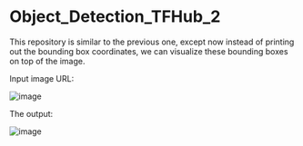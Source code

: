 # Object_Detection_TFHub_2
This repository is similar to the previous one, except now instead of printing out the bounding box coordinates, we can visualize these bounding boxes on top of the image.

Input image URL:

![image](https://user-images.githubusercontent.com/64538407/113471827-5e4f6e80-945f-11eb-8624-2998428316d2.png)

The output: 

![image](https://user-images.githubusercontent.com/64538407/113471835-690a0380-945f-11eb-9e0b-8c0c914f0db4.png)

 

